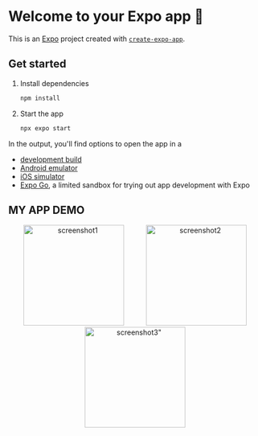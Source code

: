 # Welcome to your Expo app 👋

This is an [Expo](https://expo.dev) project created with [`create-expo-app`](https://www.npmjs.com/package/create-expo-app).

## Get started

1. Install dependencies

   ```bash
   npm install
   ```

2. Start the app

   ```bash
   npx expo start
   ```

In the output, you'll find options to open the app in a

- [development build](https://docs.expo.dev/develop/development-builds/introduction/)
- [Android emulator](https://docs.expo.dev/workflow/android-studio-emulator/)
- [iOS simulator](https://docs.expo.dev/workflow/ios-simulator/)
- [Expo Go](https://expo.dev/go), a limited sandbox for trying out app development with Expo

## MY APP DEMO

<p align="center">
  <img src="https://github.com/user-attachments/assets/98776290-37cd-48ac-ab58-25b4f3bd49a3" alt="screenshot1" width="200" hspace="20"/>
  <img src="https://github.com/user-attachments/assets/d1e34018-c9f8-4ca1-b379-33095e01d3d6" alt="screenshot2" width="200" hspace="20"/>
  <img src="https://github.com/user-attachments/assets/27eb9d7b-6740-4552-9acd-e1426e83cc65" alt=screenshot3" width="200" hspace="20" />
</p>

